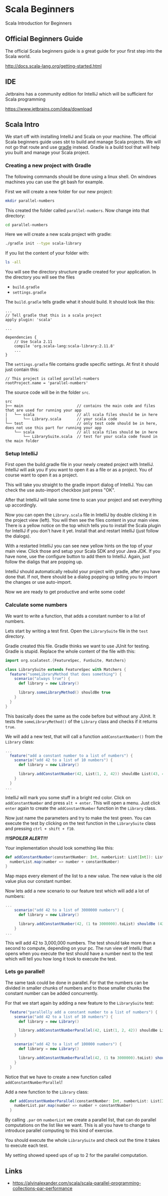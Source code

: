 # Scala Beginners
Scala Introduction for Beginners

## Official Beginners Guide
The official Scala beginners guide is a great guide for your first step into the Scala world. 

http://docs.scala-lang.org/getting-started.html

## IDE
Jetbrains has a community edition for IntelliJ which will be sufficient for Scala programming

https://www.jetbrains.com/idea/download

## Scala Intro
We start off with installing IntelliJ and Scala on your machine.
The official Scala beginners guide uses sbt to build and manage Scala projects.
We will not go that route and use [gradle](https://gradle.org/) instead. Gradle is a build
tool that will help you built and manage your Scala project.

### Creating a new project with Gradle
The following commands should be done using a linux shell. On windows machines you can use 
the git bash for example.

First we will create a new folder for our new project:
````bash
mkdir parallel-numbers
````

This created the folder called `parallel-numbers`. Now change into that directory:

````bash
cd parallel-numbers
````

Here we will create a new scala project with gradle:
````bash
./gradle init --type scala-library
````  

If you list the content of your folder with:
````bash
ls -all
````

You will see the directory structure gradle created for your application.
In the directory you will see the files
* `build.gradle`
* `settings.gradle`

The `build.gradle` tells gradle what it should build.
It should look like this:
````
...
// Tell gradle that this is a scala project
apply plugin: 'scala'

...

dependencies {
    // Use Scala 2.11
    compile 'org.scala-lang:scala-library:2.11.8'
    ...
}
````

The `settings.gradle` file contains gradle specific settings. At first it should just
contain this:
````
// This project is called parallel-numbers
rootProject.name = 'parallel-numbers'
```` 

The source code will be in the folder `src`.
```
src
├── main                        // contains the main code and files that are used for running your app
|   └── scala                   // all scala files should be in here
|       └── Library.scala       // your scala code
└── test                        // only test code should be in here, does not use this part for running your app
    └── scala                   // all scala files should be in here
        └── LibrarySuite.scala  // test for your scala code found in the main folder
```

### Setup IntelliJ
First open the build.gradle file in your newly created project with IntelliJ.
IntelliJ will ask you if you want to open it as a file or as a project. You of course want to open
it as a project.

This will take you straight to the gradle import dialog of IntelliJ. You can check the use auto-import
checkbox just press "OK".

After that IntelliJ will take some time to scan your project and set everything up accordingly.

Now you can open the `Library.scala` file in IntelliJ by double clicking it in the project view (left).
You will then see the files content in your main view. There is a yellow notice on the top which tells
you to install the Scala plugin for IntelliJ if you don't have it yet. Install that and restart IntelliJ
(just follow the dialogs).

With a restarted IntelliJ you can see new yellow hints on the top of your main view. Click those and
setup your Scala SDK and your Java JDK. If you have none, use the configure button to add them to IntelliJ.
Again, just follow the dialigs that are popping up.

IntelliJ should automatically rebuild your project with gradle, after you have done that. If not, there
should be a dialog popping up telling you to import the changes or use auto-import.

Now we are ready to get productive and write some code!

### Calculate some numbers
We want to write a function, that adds a constant number to a list of numbers.

Lets start by writing a test first. Open the `LibrarySuite` file in the `test` directory.

Gradle created this file. Gradle thinks we want to use JUnit for testing. Gradle is stupid.
Replace the whole content of the file with this:
````scala
import org.scalatest.{FeatureSpec, FunSuite, Matchers}

class LibrarySuite extends FeatureSpec with Matchers {
  feature("someLibraryMethod that does something") {
    scenario("always true") {
      def library = new Library()

      library.someLibraryMethod() shouldBe true
    }
  }
}

```` 

This basically does the same as the code before but without any JUnit. It tests the `someLibraryMethod()`
of the `Library` class and checks if it returns `true`. 

We will add a new test, that will call a function `addConstantNumber()` from the `Library` class:
````scala
...
  feature("add a constant number to a list of numbers") {
    scenario("add 42 to a list of 10 numbers") {
      def library = new Library()

      library.addConstantNumber(42, List(1, 2, 42)) shouldBe List(43, 44, 84)
    }
  }
...
````

IntelliJ will mark you some stuff in a bright red color. Click on `addConstantNumber` and press
`alt + enter`. This will open a menu. Just click `enter` again to create the `addConstantNumber`
function in the `Library` class.

Now just name the parameters and try to make the test green. You can execute the test by clicking
on the test function in the `LibrarySuite` class and pressing `ctrl + shift + f10`.

**_!!!SPOILER ALERT!!!_**

Your implementation should look something like this:

````scala
def addConstantNumber(constantNumber: Int, numberList: List[Int]): List[Int] = {
  numberList.map(number => number + constantNumber)
}
````
Map maps every element of the list to a new value. The new value is the old value plus our constant
number.

Now lets add a new scenario to our feature test which will add a lot of numbers:

````scala
...
    scenario("add 42 to a list of 3000000 numbers") {
      def library = new Library()

      library.addConstantNumber(42, (1 to 3000000).toList) shouldBe (43 to 3000042).toList
    }
...
````
This will add 42 to 3,000,000 numbers. The test should take more than a second to compute,
depending on your pc. The run view of IntelliJ that opens when you execute the test should
have a number next to the test which will tell you how long it took to execute the test.

### Lets go parallel!
The same task could be done in parallel. For that the numbers can be divided in smaller
chunks of numbers and to those smaller chunks the constant number can be added concurrently.

For that we start again by adding a new feature to the `LibrarySuite` test:
````scala
  feature("parallelly add a constant number to a list of numbers") {
    scenario("add 42 to a list of 10 numbers") {
      def library = new Library()

      library.addConstantNumberParallel(42, List(1, 2, 42)) shouldBe List(43, 44, 84)
    }

    scenario("add 42 to a list of 100000 numbers") {
      def library = new Library()

      library.addConstantNumberParallel(42, (1 to 3000000).toList) shouldBe (43 to 3000042).toList
    }
  }
````
Notice that we have to create a new function called `addConstantNumberParallel`!

Add a new function to the `Library` class:
````scala
  def addConstantNumberParallel(constantNumber: Int, numberList: List[Int]): ParSeq[Int] = {
    numberList.par.map(number => number + constantNumber)
  }
````
By calling `.par` on `numberList` we create a parallel list, that can do parallel
computations on the list like we want. This is all you have to change to introduce parallel
computing to this kind of exercise.

You should execute the whole `LibrarySuite` and check out the time it takes to execute each test.    

My setting showed speed ups of up to 2 for the parallel computation.

## Links
* https://alvinalexander.com/scala/scala-parallel-programming-collections-par-performance
